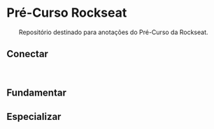 # Pré-Curso Rockseat 

&emsp;&emsp;Repositório destinado para anotações do Pré-Curso da Rockseat.  

## Conectar 

&emsp;&emsp;

## Fundamentar 

## Especializar

